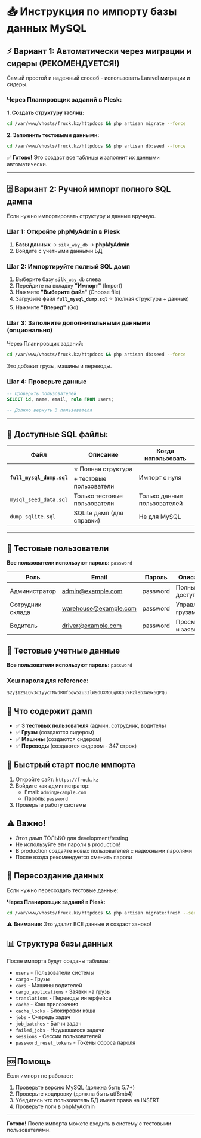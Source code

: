 # 📥 Инструкция по импорту базы данных MySQL

## ⚡ Вариант 1: Автоматически через миграции и сидеры (РЕКОМЕНДУЕТСЯ!)

Самый простой и надежный способ - использовать Laravel миграции и сидеры.

### Через Планировщик заданий в Plesk:

**1. Создать структуру таблиц:**
```bash
cd /var/www/vhosts/fruck.kz/httpdocs && php artisan migrate --force
```

**2. Заполнить тестовыми данными:**
```bash
cd /var/www/vhosts/fruck.kz/httpdocs && php artisan db:seed --force
```

✅ **Готово!** Это создаст все таблицы и заполнит их данными автоматически.

---

## 🗄️ Вариант 2: Ручной импорт полного SQL дампа

Если нужно импортировать структуру и данные вручную.

### Шаг 1: Откройте phpMyAdmin в Plesk

1. **Базы данных** → `silk_way_db` → **phpMyAdmin**
2. Войдите с учетными данными БД

### Шаг 2: Импортируйте полный SQL дамп

1. Выберите базу `silk_way_db` слева
2. Перейдите на вкладку **"Импорт"** (Import)
3. Нажмите **"Выберите файл"** (Choose file)
4. Загрузите файл **`full_mysql_dump.sql`** ⭐ (полная структура + данные)
5. Нажмите **"Вперед"** (Go)

### Шаг 3: Заполните дополнительными данными (опционально)

Через Планировщик заданий:
```bash
cd /var/www/vhosts/fruck.kz/httpdocs && php artisan db:seed --force
```

Это добавит грузы, машины и переводы.

### Шаг 4: Проверьте данные

```sql
-- Проверить пользователей
SELECT id, name, email, role FROM users;

-- Должно вернуть 3 пользователя
```

---

## 📁 Доступные SQL файлы:

| Файл | Описание | Когда использовать |
|------|----------|-------------------|
| **`full_mysql_dump.sql`** | ⭐ Полная структура + тестовые пользователи | Импорт с нуля |
| `mysql_seed_data.sql` | Только тестовые пользователи | Только данные пользователей |
| `dump_sqlite.sql` | SQLite дамп (для справки) | Не для MySQL |

---

## 🔑 Тестовые пользователи

**Все пользователи используют пароль:** `password`

| Роль | Email | Пароль | Описание |
|------|-------|--------|----------|
| Администратор | admin@example.com | password | Полный доступ |
| Сотрудник склада | warehouse@example.com | password | Управление грузами |
| Водитель | driver@example.com | password | Просмотр и заявки |

## 🔑 Тестовые учетные данные

**Все пользователи используют пароль:** `password`

### Хеш пароля для reference:
```
$2y$12$LQv3c1yycTNVdRUfbqw5zu3IlW9dUXMOUgKKD3YFzl8b3W9x6QPQu
```

## 📝 Что содержит дамп

- ✅ **3 тестовых пользователя** (админ, сотрудник, водитель)
- ✅ **Грузы** (создаются сидером)
- ✅ **Машины** (создаются сидером)
- ✅ **Переводы** (создаются сидером - 347 строк)

## 🚀 Быстрый старт после импорта

1. Откройте сайт: `https://fruck.kz`
2. Войдите как администратор:
   - Email: `admin@example.com`
   - Пароль: `password`
3. Проверьте работу системы

## ⚠️ Важно!

- Этот дамп ТОЛЬКО для development/testing
- Не используйте эти пароли в production!
- В production создайте новых пользователей с надежными паролями
- После входа рекомендуется сменить пароли

## 🔄 Пересоздание данных

Если нужно пересоздать тестовые данные:

**Через Планировщик заданий в Plesk:**
```bash
cd /var/www/vhosts/fruck.kz/httpdocs && php artisan migrate:fresh --seed --force
```

⚠️ **Внимание:** Это удалит ВСЕ данные и создаст заново!

## 📊 Структура базы данных

После импорта будут созданы таблицы:

- `users` - Пользователи системы
- `cargo` - Грузы
- `cars` - Машины водителей
- `cargo_applications` - Заявки на грузы
- `translations` - Переводы интерфейса
- `cache` - Кэш приложения
- `cache_locks` - Блокировки кэша
- `jobs` - Очередь задач
- `job_batches` - Батчи задач
- `failed_jobs` - Неудавшиеся задачи
- `sessions` - Сессии пользователей
- `password_reset_tokens` - Токены сброса пароля

## 🆘 Помощь

Если импорт не работает:

1. Проверьте версию MySQL (должна быть 5.7+)
2. Проверьте кодировку (должна быть utf8mb4)
3. Убедитесь что пользователь БД имеет права на INSERT
4. Проверьте логи в phpMyAdmin

---

**Готово!** После импорта можете входить в систему с тестовыми пользователями.

